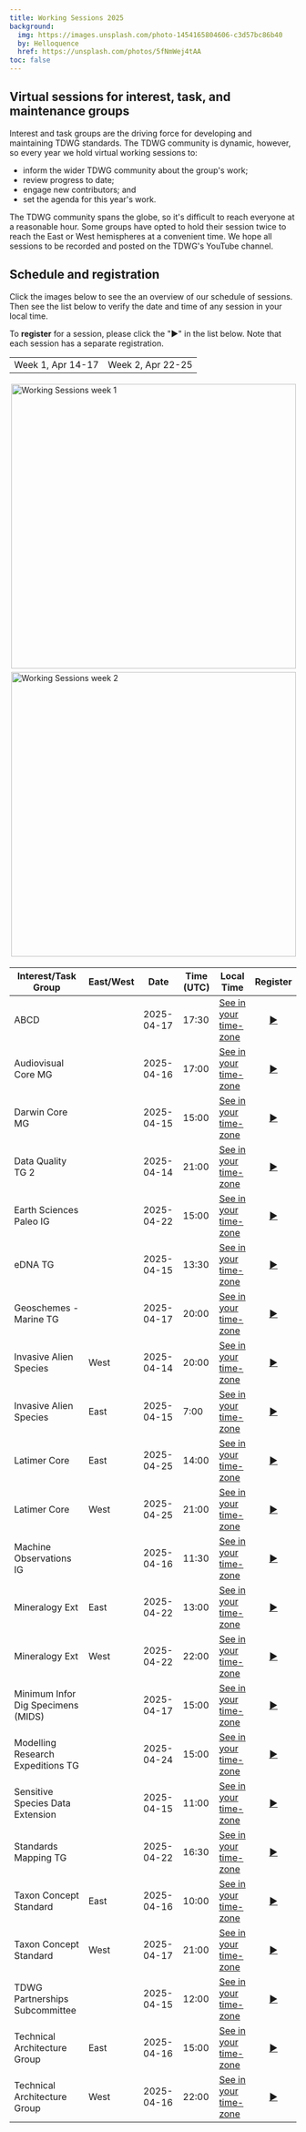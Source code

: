 ```yaml
---
title: Working Sessions 2025
background:
  img: https://images.unsplash.com/photo-1454165804606-c3d57bc86b40
  by: Helloquence
  href: https://unsplash.com/photos/5fNmWej4tAA
toc: false
---
```


## Virtual sessions for interest, task, and maintenance groups

Interest and task groups are the driving force for developing and maintaining TDWG standards.  The TDWG community is dynamic, however, so every year we hold virtual working sessions to:

- inform the wider TDWG community about the group's work;
- review progress to date;
- engage new contributors; and
- set the agenda for this year's work.

The TDWG community spans the globe, so it's difficult to reach everyone at a reasonable hour.  Some groups have opted to hold their session twice to reach the East or West hemispheres at a convenient time. We hope all sessions to be recorded and posted on the TDWG's YouTube channel.

## Schedule and registration

Click the images below to see the an overview of our schedule of sessions.  Then see the list below to verify the date and time of any session in your local time.

To **register** for a session, please click the "▶️" in the list below. Note that each session has a separate registration.


<table style="width:100%">
  <tr>
    <td align="center">Week 1, Apr 14-17</td>
    <td align="center">Week 2, Apr 22-25</td>
  </tr>
</table>

<p class="d-flex justify-content-around align-items-center">
  <a href="https://static.tdwg.org/images/sessions/2025/week-1.png" target="_blank">
    <img src="https://static.tdwg.org/images/sessions/2025/week-1-thm.png" alt="Working Sessions week 1" width="500" style="padding: 3px">
  </a>
  <a href="https://static.tdwg.org/images/sessions/2025/week-2.png" target="_blank">
    <img src="https://static.tdwg.org/images/sessions/2025/week-2-thm.png" alt="Working Sessions week 2" width="500" style="padding: 3px">
  </a>
</p>



| Interest/Task Group | East/West | Date | Time (UTC) | Local Time | Register |
| ------------------- | --------- | ---- | ---- | ---------- | :---: |
| ABCD |  | 2025-04-17 | 17:30 | [See in your time-zone](https://www.timeanddate.com/worldclock/fixedtime.html?msg=ABCD&iso=20250417T1730) | [▶️](https://us06web.zoom.us/meeting/register/UgiMCcYnTTW9j_c9jMklvg) |
| Audiovisual Core MG |  | 2025-04-16 | 17:00 | [See in your time-zone](https://www.timeanddate.com/worldclock/fixedtime.html?msg=Audiovisual%20Core%20MG&iso=20250416T170) | [▶️](https://us06web.zoom.us/meeting/register/3QgjBU_BTA-9cyov3FstEg) |
| Darwin Core MG |  | 2025-04-15 | 15:00 | [See in your time-zone](https://www.timeanddate.com/worldclock/fixedtime.html?msg=Darwin%20Core%20MG&iso=20250415T1500) | [▶️](https://us06web.zoom.us/meeting/register/be2hu9pZQ5qCZVHKRBv8vw) |
| Data Quality TG 2 |  | 2025-04-14 | 21:00 | [See in your time-zone](https://www.timeanddate.com/worldclock/fixedtime.html?msg=Data%20Quality%20TG%202&iso=20250414T2100) | [▶️](https://us06web.zoom.us/meeting/register/GuBjsXuSSdKz8Twckm1Gdg) |
| Earth Sciences Paleo IG |  | 2025-04-22 | 15:00 | [See in your time-zone](https://www.timeanddate.com/worldclock/fixedtime.html?msg=Earth%20Sciences%20Paleo%20IG&iso=20250422T1500) | [▶️](https://us06web.zoom.us/meeting/register/uAw8m7lLRw6QVX54lXg1sQ) |
| eDNA TG |  | 2025-04-15 | 13:30 | [See in your time-zone](https://www.timeanddate.com/worldclock/fixedtime.html?msg=eDNA%20TG&iso=20250415T1330) | [▶️](https://us06web.zoom.us/meeting/register/5eExsceiQNiShJHh77u9fQ) |
| Geoschemes - Marine TG |  | 2025-04-17 | 20:00 | [See in your time-zone](https://www.timeanddate.com/worldclock/fixedtime.html?msg=Geoschemes%20-%20Marine%20TG&iso=20250417T2000) | [▶️](https://us06web.zoom.us/meeting/register/Yd4SLA4GQ2aqU-CIQa71JQ) |
| Invasive Alien Species | West | 2025-04-14 | 20:00 | [See in your time-zone](https://www.timeanddate.com/worldclock/fixedtime.html?msg=Invasive%20Alien%20Species&iso=20250414T2000) | [▶️](https://us06web.zoom.us/meeting/register/L7c7NZQ2RX2CPf1bB_ZCgg) |
| Invasive Alien Species | East | 2025-04-15 | 7:00 | [See in your time-zone](https://www.timeanddate.com/worldclock/fixedtime.html?msg=Invasive%20Alien%20Species&iso=20250415T700) | [▶️](https://us06web.zoom.us/meeting/register/QVB4PuXXQiKdK0B343WfbQ) |
| Latimer Core | East | 2025-04-25 | 14:00 | [See in your time-zone](https://www.timeanddate.com/worldclock/fixedtime.html?msg=Latimer%20Core&iso=20250425T1400) | [▶️](https://us06web.zoom.us/meeting/register/t-PKEg1rQiqaHns5Il6rPw) |
| Latimer Core | West | 2025-04-25 | 21:00 | [See in your time-zone](https://www.timeanddate.com/worldclock/fixedtime.html?msg=Latimer%20Core&iso=20250425T2100) | [▶️](https://us06web.zoom.us/meeting/register/nBLGkmk6QqCd8G_nEuEmkA) |
| Machine Observations IG |  | 2025-04-16 | 11:30 | [See in your time-zone](https://www.timeanddate.com/worldclock/fixedtime.html?msg=Machine%20Observations%20IG&iso=20250416T1130) | [▶️](https://us06web.zoom.us/meeting/register/vPi45e5xTWmtm4fNfNHGLw) |
| Mineralogy Ext | East | 2025-04-22 | 13:00 | [See in your time-zone](https://www.timeanddate.com/worldclock/fixedtime.html?msg=Mineralogy%20Ext&iso=20250422T1300) | [▶️](https://us06web.zoom.us/meeting/register/FdFfqRUnQneOURaB38E6vQ) |
| Mineralogy Ext | West | 2025-04-22 | 22:00 | [See in your time-zone](https://www.timeanddate.com/worldclock/fixedtime.html?msg=Mineralogy%20Ext&iso=20250422T2200) | [▶️](https://us06web.zoom.us/meeting/register/TbLTWjcdSbqfzkh7ZGPTCQ) |
| Minimum Infor Dig Specimens (MIDS) |  | 2025-04-17 | 15:00 | [See in your time-zone](https://www.timeanddate.com/worldclock/fixedtime.html?msg=Minimum%20Infor%20Dig%20Specimens%20%28MIDS%29&iso=20250417T1500) | [▶️](https://us06web.zoom.us/meeting/register/lHx6CcFVTveu-VbzJHSdcA) |
| Modelling Research Expeditions TG |  | 2025-04-24 | 15:00 | [See in your time-zone](https://www.timeanddate.com/worldclock/fixedtime.html?msg=Modelling%20Research%20Expeditions%20TG&iso=20250424T1500) | [▶️](https://us06web.zoom.us/meeting/register/gwSP31fQStqPlAeGynIc1Q) |
| Sensitive Species Data Extension |  | 2025-04-15 | 11:00 | [See in your time-zone](https://www.timeanddate.com/worldclock/fixedtime.html?msg=Sensitive%20Species%20Data%20Extension&iso=20250415T1100) | [▶️](https://us06web.zoom.us/meeting/register/PPBEZpYbRmSH7RpU0vdsew) |
| Standards Mapping TG |  | 2025-04-22 | 16:30 | [See in your time-zone](https://www.timeanddate.com/worldclock/fixedtime.html?msg=Standards%20Mapping%20TG&iso=20250422T1630) | [▶️](https://us06web.zoom.us/meeting/register/DcR0ImZHSke3Cpmahd3lqQ) |
| Taxon Concept Standard | East | 2025-04-16 | 10:00 | [See in your time-zone](https://www.timeanddate.com/worldclock/fixedtime.html?msg=Taxon%20Concept%20Standard&iso=20250416T1000) | [▶️](https://us06web.zoom.us/meeting/register/ERsIuRe6SUKmrCFkLOn5xw) |
| Taxon Concept Standard | West | 2025-04-17 | 21:00 | [See in your time-zone](https://www.timeanddate.com/worldclock/fixedtime.html?msg=Taxon%20Concept%20Standard&iso=20250417T2100) | [▶️](https://us06web.zoom.us/meeting/register/6QZdWh8AQsevHGKIYGoqNQ) |
| TDWG Partnerships Subcommittee |  | 2025-04-15 | 12:00 | [See in your time-zone](https://www.timeanddate.com/worldclock/fixedtime.html?msg=TDWG%20Partnerships%20Subcommittee&iso=20250415T1200) | [▶️](https://us06web.zoom.us/meeting/register/k-MydC7jTguHzBvGKmc71A) |
| Technical Architecture Group | East | 2025-04-16 | 15:00 | [See in your time-zone](https://www.timeanddate.com/worldclock/fixedtime.html?msg=Technical%20Architecture%20Group&iso=20250416T1500) | [▶️](https://us06web.zoom.us/meeting/register/uHlwf-BcTC2646vgBc0m1A) |
| Technical Architecture Group | West | 2025-04-16 | 22:00 | [See in your time-zone](https://www.timeanddate.com/worldclock/fixedtime.html?msg=Technical%20Architecture%20Group&iso=20250416T2200) | [▶️](https://us06web.zoom.us/meeting/register/YIRS4wI0RYeh_l8HM7CwbA) |
